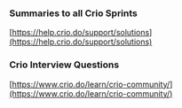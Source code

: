 ### Summaries to all Crio Sprints
[https://help.crio.do/support/solutions](https://help.crio.do/support/solutions)

### Crio Interview Questions
[https://www.crio.do/learn/crio-community/](https://www.crio.do/learn/crio-community/)
